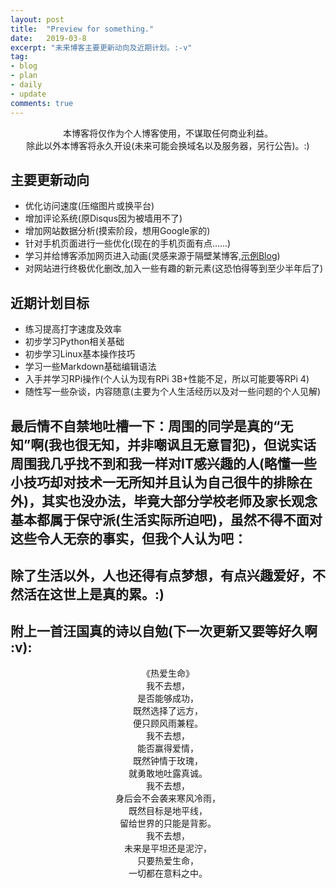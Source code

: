 ```yaml
---
layout: post
title:  "Preview for something."
date:   2019-03-8
excerpt: "未来博客主要更新动向及近期计划。:-v"
tag: 
- blog
- plan
- daily
- update
comments: true
---
```


<center> 本博客将仅作为个人博客使用，不谋取任何商业利益。</center>
<center> 除此以外本博客将永久开设(未来可能会换域名以及服务器，另行公告)。:)</center>

## 主要更新动向
* 优化访问速度(压缩图片或换平台)
* 增加评论系统(原Disqus因为被墙用不了)
* 增加网站数据分析(摸索阶段，想用Google家的)
* 针对手机页面进行一些优化(现在的手机页面有点......)
* 学习并给博客添加网页进入动画(灵感来源于隔壁某博客,[示例Blog](https://akarin.io/))
* 对网站进行终极优化删改,加入一些有趣的新元素(这恐怕得等到至少半年后了)

## 近期计划目标
* 练习提高打字速度及效率
* 初步学习Python相关基础
* 初步学习Linux基本操作技巧
* 学习一些Markdown基础编辑语法
* 入手并学习RPi操作(个人认为现有RPi 3B+性能不足，所以可能要等RPi 4)
* 随性写一些杂谈，内容随意(主要为个人生活经历以及对一些问题的个人见解)

## 最后情不自禁地吐槽一下：周围的同学是真的“无知”啊(我也很无知，并非嘲讽且无意冒犯)，但说实话周围我几乎找不到和我一样对IT感兴趣的人(略懂一些小技巧却对技术一无所知并且认为自己很牛的排除在外)，其实也没办法，毕竟大部分学校老师及家长观念基本都属于保守派(生活实际所迫吧)，虽然不得不面对这些令人无奈的事实，但我个人认为吧：

## 除了生活以外，人也还得有点梦想，有点兴趣爱好，不然活在这世上是真的累。:)

## 附上一首汪国真的诗以自勉(下一次更新又要等好久啊 :v):

<center>《热爱生命》</center>

<center>我不去想，</center>

<center>是否能够成功，</center>

<center>既然选择了远方，</center>

<center>便只顾风雨兼程。</center>

<center>我不去想，</center>

<center>能否赢得爱情，</center>

<center>既然钟情于玫瑰，</center>

<center>就勇敢地吐露真诚。</center>

<center>我不去想，</center>

<center>身后会不会袭来寒风冷雨，</center>

<center>既然目标是地平线，</center>

<center>留给世界的只能是背影。</center>

<center>我不去想，</center>

<center>未来是平坦还是泥泞，</center>

<center>只要热爱生命，</center>

<center>一切都在意料之中。</center>
